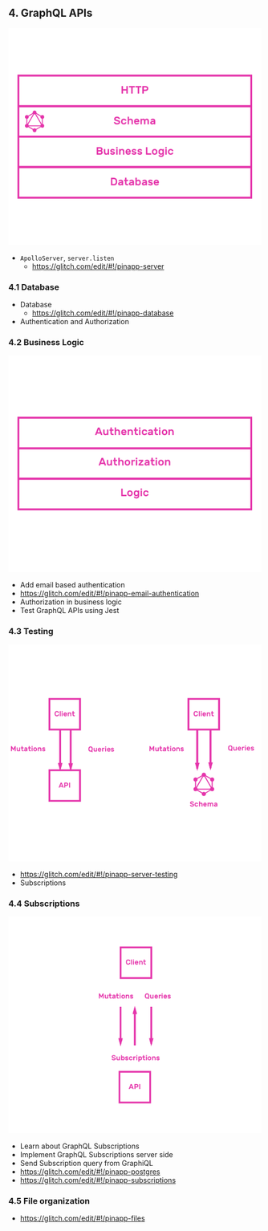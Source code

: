 ## 4. GraphQL APIs

![API](./api.png)

* `ApolloServer`, `server.listen`
  * https://glitch.com/edit/#!/pinapp-server

### 4.1 Database

* Database
  * https://glitch.com/edit/#!/pinapp-database
* Authentication and Authorization

### 4.2 Business Logic

![Business Logic](./business-logic.png)

  * Add email based authentication
  * https://glitch.com/edit/#!/pinapp-email-authentication
  * Authorization in business logic
* Test GraphQL APIs using Jest

### 4.3 Testing

![Testing](./testing.png)

  * https://glitch.com/edit/#!/pinapp-server-testing
* Subscriptions

### 4.4 Subscriptions

![Subscriptions](./subscriptions.png)

  * Learn about GraphQL Subscriptions
  * Implement GraphQL Subscriptions server side
  * Send Subscription query from GraphiQL
  * https://glitch.com/edit/#!/pinapp-postgres
  * https://glitch.com/edit/#!/pinapp-subscriptions

### 4.5 File organization
  * https://glitch.com/edit/#!/pinapp-files


